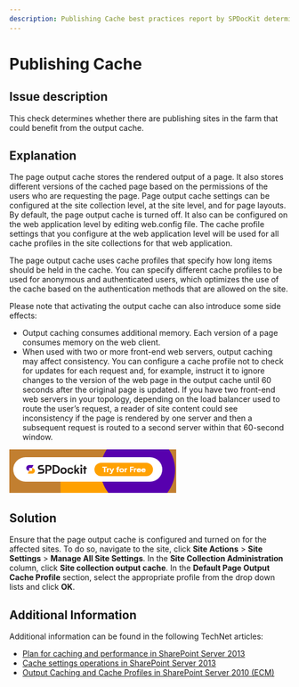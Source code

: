 ```yaml
---
description: Publishing Cache best practices report by SPDocKit determines whether there are publishing sites in the farm that could benefit from the output cache.
---
```


# Publishing Cache

## Issue description

This check determines whether there are publishing sites in the farm that could benefit from the output cache.

## Explanation

The page output cache stores the rendered output of a page. It also stores different versions of the cached page based on the permissions of the users who are requesting the page. Page output cache settings can be configured at the site collection level, at the site level, and for page layouts. By default, the page output cache is turned off. It also can be configured on the web application level by editing web.config file. The cache profile settings that you configure at the web application level will be used for all cache profiles in the site collections for that web application.

The page output cache uses cache profiles that specify how long items should be held in the cache. You can specify different cache profiles to be used for anonymous and authenticated users, which optimizes the use of the cache based on the authentication methods that are allowed on the site.

Please note that activating the output cache can also introduce some side effects:

* Output caching consumes additional memory. Each version of a page consumes memory on the web client.
* When used with two or more front-end web servers, output caching may affect consistency. You can configure a cache profile not to check for updates for each request and, for example, instruct it to ignore changes to the version of the web page in the output cache until 60 seconds after the original page is updated. If you have two front-end web servers in your topology, depending on the load balancer used to route the user’s request, a reader of site content could see inconsistency if the page is rendered by one server and then a subsequent request is routed to a second server within that 60-second window.

[![Download SPDocKit](../../.gitbook/assets/spdockit-download.png)](http://bit.ly/2US0Zna)

## Solution

Ensure that the page output cache is configured and turned on for the affected sites. To do so, navigate to the site, click **Site Actions** &gt; **Site Settings** &gt; **Manage All Site Settings**. In the **Site Collection Administration** column, click **Site collection output cache**. In the **Default Page Output Cache Profile** section, select the appropriate profile from the drop down lists and click **OK**.

## Additional Information

Additional information can be found in the following TechNet articles:

* [Plan for caching and performance in SharePoint Server 2013](https://technet.microsoft.com/en-us/library/ee424404.aspx)
* [Cache settings operations in SharePoint Server 2013](https://technet.microsoft.com/en-us/library/cc261797.aspx)
* [Output Caching and Cache Profiles in SharePoint Server 2010 \(ECM\)](https://msdn.microsoft.com/en-us/library/office/aa661294%28v=office.14%29.aspx)

